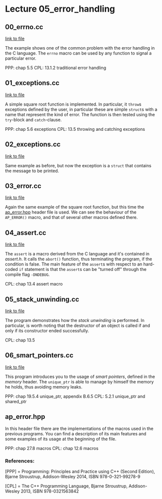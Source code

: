 # Lecture 05_error_handling



## 00_errno.cc

[link to file](./00_errno.cc)

The example shows one of the common problem with the error handling in
the C language.  The `errno` macro can be used by any function to
signal a particular error.

PPP: chap 5.5
CPL: 13.1.2 traditional error handling




## 01_exceptions.cc

[link to file](./01_exceptions.cc)

A simple square root function is implemented. In particular, it `throw`s exceptions defined by the user, in
particular these are simple `struct`s with a name that represent the kind of error.
The function is then tested using the `try`-block and `catch`-clause.

PPP: chap 5.6 exceptions
CPL: 13.5 throwing and catching exceptions




## 02_exceptions.cc

[link to file](./02_exceptions.cc)

Same example as before, but now the exception is a `struct` that contains the message to be
printed.




## 03_error.cc

[link to file](./03_error.cc)

Again the same example of the square root function, but this time the [ap_error.hpp](./ap_error.hpp)
header file is used.
We can see the behaviour of the `AP_ERROR()` macro, and that of several other macros defined there.



## 04_assert.cc

[link to file](./04_assert.cc)

The `assert` is a macro derived from the C language and it's contained in *assert.h*.
It calls the `abort()` function, thus terminating the program, if the condition is false. The main feature of the `assert`s with respect to an hard-coded `if` statement is that the `assert`s can be "turned off" through the compile flag `-DNDEBUG`.

CPL: chap 13.4 assert macro




## 05_stack_unwinding.cc

[link to file](./05_stack_unwinding.cc)

The program demonstrates how the *stack unwinding* is performed. In particular, is worth noting that the destructor of an object is called if and only if its constructor ended successfully.

CPL: chap 13.5






## 06_smart_pointers.cc

[link to file](./06_smart_pointers.cc)

This program introduces you to the usage of *smart pointers*, defined in the
*memory* header. The `unique_ptr` is able to manage by himself the memory he holds,
thus avoiding memory leaks.

PPP: chap 19.5.4 unique_ptr, appendix B.6.5
CPL: 5.2.1 unique_ptr and shared_ptr





## ap_error.hpp

In this header file there are the implementations of the macros used in the previous programs.
You can find a description of its main features and some examples of its usage at the beginning
of the file.

PPP: chap 27.8 macros
CPL: chap 12.6 macros








### References:

[PPP] = Programming: Principles and Practice using C++ (Second Edition), Bjarne Stroustrup, Addison-Wesley 2014, ISBN 978-0-321-99278-9

[CPL] = The C++ Programming Language, Bjarne Stroustrup, Addison-Wesley 2013, ISBN 978-0321563842
